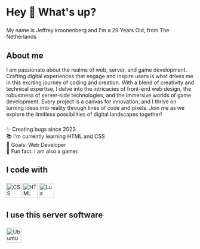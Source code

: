 <h1 align="left">Hey 👋 What's up?</h1>

###

<p align="left">My name is Jeffrey kroonenberg and I'm a 29 Years Old, from The Netherlands</p>

###

<h2 align="left">About me</h2>
<p>I am passionate about the realms of web, server, and game development. Crafting digital experiences that engage and inspire users is what drives me in this exciting journey of coding and creation. With a blend of creativity and technical expertise, I delve into the intricacies of front-end web design, the robustness of server-side technologies, and the immersive worlds of game development. Every project is a canvas for innovation, and I thrive on turning ideas into reality through lines of code and pixels. Join me as we explore the limitless possibilities of digital landscapes together!
</p>

###

<p align="left">✨ Creating bugs since 2023<br>📚 I'm currently learning HTML and CSS<br>🎯 Goals: Web Developer<br>🎲 Fun fact: I am also a gamer.</p>

###

<h2 align="left">I code with</h2>

###

<div align="left">
  <img src="https://img.icons8.com/color/48/css3.png" height="40" alt="CSS logo"/>
  <img src="https://img.icons8.com/color/48/html-5--v1.png" height="40" alt="HTML logo"/>
  <img src="https://img.icons8.com/nolan/64/lua-language--v1.png" height="40" alt="Lua logo"/>
</div>

###
<h2 align="left">I use this server software</h2>

###

<div align="left">
  <img src="https://img.icons8.com/color/48/ubuntu--v1.png" height="40" alt="Ubuntu logo"/>
</div>
